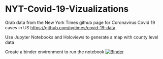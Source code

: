 # NYT-Covid-19-Vizualizations

Grab data from the New York Times github page for Coronavirus Covid 19 cases in US https://github.com/nytimes/covid-19-data

Use Jupyter Notebooks and Holoviews to generate a map with county level data

Create a binder environment to run the notebook
[![Binder](https://mybinder.org/badge_logo.svg)](https://mybinder.org/v2/gh/ksteddom/NYT-Covid-19-Vizualizations/master)
